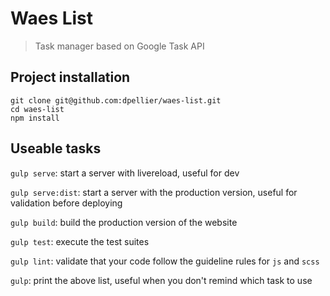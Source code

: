 # Waes List

> Task manager based on Google Task API

## Project installation

```
git clone git@github.com:dpellier/waes-list.git
cd waes-list
npm install
```

## Useable tasks

`gulp serve`: start a server with livereload, useful for dev

`gulp serve:dist`: start a server with the production version, useful for validation before deploying

`gulp build`: build the production version of the website

`gulp test`: execute the test suites

`gulp lint`: validate that your code follow the guideline rules for `js` and `scss`

`gulp`: print the above list, useful when you don't remind which task to use
